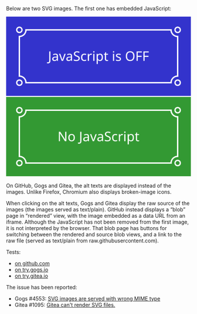 Below are two SVG images. The first one has embedded JavaScript:

![(this is the alt text of the first image)](image.svg)
![(this is the alt text of the second image)](image-nojs.svg)

On GitHub, Gogs and Gitea, the alt texts are displayed instead of the
images. Unlike Firefox, Chromium also displays broken-image icons.

When clicking on the alt texts, Gogs and Gitea display the raw source of
the images (the images served as text/plain). GitHub instead displays a
“blob” page in “rendered” view, with the image embedded as a data URL
from an iframe. Although the JavaScript has not been removed from the
first image, it is not interpreted by the browser. That blob page has
buttons for switching between the rendered and source blob views, and a
link to the raw file (served as text/plain from
raw.githubusercontent.com).

Tests:

* [on github.com](https://github.com/edgar-bonet/test-svg-mime)
* [on try.gogs.io](https://try.gogs.io/edgar/test-svg-mime)
* [on try.gitea.io](https://try.gitea.io/edgar/test-svg-mine)

The issue has been reported:

* Gogs #4553: [SVG images are served with wrong MIME type](https://github.com/gogits/gogs/issues/4553)
* Gitea #1095: [Gitea can't render SVG files.](https://github.com/go-gitea/gitea/issues/1095)
